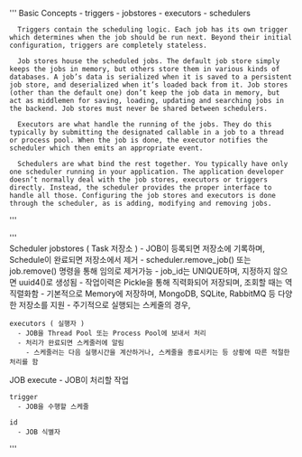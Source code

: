 '''
    Basic Concepts
      - triggers
      - jobstores
      - executors
      - schedulers
      
      Triggers contain the scheduling logic. Each job has its own trigger which determines when the job should be run next. Beyond their initial configuration, triggers are completely stateless.

      Job stores house the scheduled jobs. The default job store simply keeps the jobs in memory, but others store them in various kinds of databases. A job’s data is serialized when it is saved to a persistent job store, and deserialized when it’s loaded back from it. Job stores (other than the default one) don’t keep the job data in memory, but act as middlemen for saving, loading, updating and searching jobs in the backend. Job stores must never be shared between schedulers.

      Executors are what handle the running of the jobs. They do this typically by submitting the designated callable in a job to a thread or process pool. When the job is done, the executor notifies the scheduler which then emits an appropriate event.

      Schedulers are what bind the rest together. You typically have only one scheduler running in your application. The application developer doesn’t normally deal with the job stores, executors or triggers directly. Instead, the scheduler provides the proper interface to handle all those. Configuring the job stores and executors is done through the scheduler, as is adding, modifying and removing jobs.
'''

'''  
  Scheduler
    jobstores ( Task 저장소 )
      - JOB이 등록되면 저장소에 기록하며, Schedule이 완료되면 저장소에서 제거
        - scheduler.remove_job() 또는 job.remove() 명령을 통해 임의로 제거가능
        - job_id는 UNIQUE하며, 지정하지 않으면 uuid4()로 생성됨
      - 작업이력은 Pickle을 통해 직력화되어 저장되며, 조회할 때는 역직렬화함
      - 기본적으로 Memory에 저장하며, MongoDB, SQLite, RabbitMQ 등 다양한 저장소를 지원
      - 주기적으로 실행되는 스케줄의 경우, 

    
    executors ( 실행자 )
      - JOB을 Thread Pool 또는 Process Pool에 보내서 처리
      - 처리가 완료되면 스케줄러에 알림
        - 스케줄러는 다음 실행시간을 계산하거나, 스케줄을 종료시키는 등 상황에 따른 적절한 처리를 함
        
  JOB
    execute
      - JOB이 처리할 작업
    
    trigger
      - JOB을 수행할 스케줄
      
    id
      - JOB 식별자 
  
'''